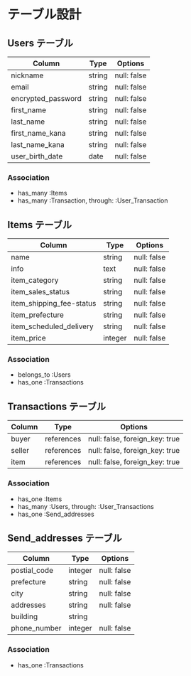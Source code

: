 # テーブル設計

## Users テーブル

| Column             | Type    | Options     |
| ------------------ | ------- | ----------- |
| nickname           | string  | null: false |
| email              | string  | null: false |
| encrypted_password | string  | null: false |
| first_name         | string  | null: false |
| last_name          | string  | null: false |
| first_name_kana    | string  | null: false |
| last_name_kana     | string  | null: false |
| user_birth_date    | date    | null: false |

### Association

- has_many :Items
- has_many :Transaction, through: :User_Transaction


## Items テーブル

| Column                   | Type    | Options     |
| ------------------------ | ------- | ----------- |
| name                     | string  | null: false |
| info                     | text    | null: false |
| item_category            | string  | null: false |
| item_sales_status        | string  | null: false |
| item_shipping_fee-status | string  | null: false |
| item_prefecture          | string  | null: false |
| item_scheduled_delivery  | string  | null: false |
| item_price               | integer | null: false |

### Association

- belongs_to :Users
- has_one :Transactions


## Transactions テーブル

| Column     | Type       | Options                        |
| ---------- | ---------- | ------------------------------ |
| buyer      | references | null: false, foreign_key: true |
| seller     | references | null: false, foreign_key: true |
| item       | references | null: false, foreign_key: true |

### Association

- has_one :Items
- has_many :Users, through: :User_Transactions
- has_one :Send_addresses


## Send_addresses テーブル

| Column       | Type    | Options     |
| ------------ | ------- | ----------- |
| postial_code | integer | null: false |
| prefecture   | string  | null: false |
| city         | string  | null: false |
| addresses    | string  | null: false |
| building     | string  |             |
| phone_number | integer | null: false |

### Association

- has_one :Transactions
